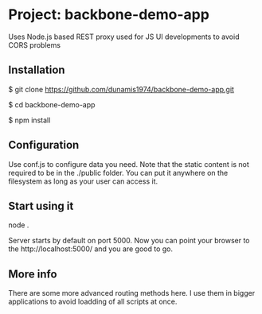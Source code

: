# Project: backbone-demo-app
Uses Node.js based REST proxy used for JS UI developments to avoid CORS problems

## Installation
$ git clone https://github.com/dunamis1974/backbone-demo-app.git

$ cd backbone-demo-app

$ npm install

## Configuration
Use conf.js to configure data you need. Note that the static content is not required to be in the ./public folder. You can put it anywhere on the filesystem as long as your user can access it.

## Start using it
node .

Server starts by default on port 5000. Now you can point your browser to the http://localhost:5000/ and you are good to go.

## More info
There are some more advanced routing methods here. I use them in bigger applications to avoid loadding of all scripts at once.
